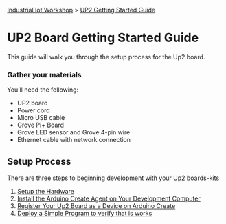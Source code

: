 [Industrial Iot Workshop](https://github.com/SSG-DRD-IOT/Industrial-IoT-Workshop) > [UP2 Getting Started Guide](up2-getting-started.md)

# UP2 Board Getting Started Guide

This guide will walk you through the setup process for the Up2 board.

### Gather your materials
You’ll need the following:
*	UP2 board
*	Power cord
*	Micro USB cable
*	Grove Pi+ Board
* Grove LED sensor and Grove 4-pin wire
*	Ethernet cable with network connection

## Setup Process
There are three steps to beginning development with your Up2 boards-kits

1. [Setup the Hardware](up2-setup-hardware.md)
2. [Install the Arduino Create Agent on Your Development Computer](setup-arduino-create-agent.md)
3. [Register Your Up2 Board as a Device on Arduino Create](up2-register-device.md)
4. [Deploy a Simple Program to verify that is works](up2-blink-led.md)
